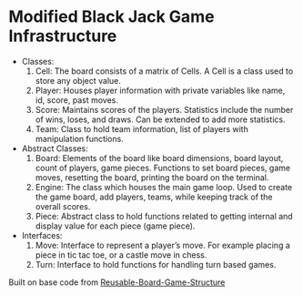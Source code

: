 # Modified Black Jack Game Infrastructure

- Classes:
  1. Cell: The board consists of a matrix of Cells. A Cell is a class used to store any object value.
  2. Player: Houses player information with private variables like name, id, score, past moves.
  3. Score: Maintains scores of the players. Statistics include the number of wins, loses, and
            draws. Can be extended to add more statistics.
  4. Team: Class to hold team information, list of players with manipulation functions.
- Abstract Classes:
  1. Board: Elements of the board like board dimensions, board layout, count of players, game
            pieces. Functions to set board pieces, game moves, resetting the board, printing the board
            on the terminal.
  2. Engine: The class which houses the main game loop. Used to create the game board, add
             players, teams, while keeping track of the overall scores.
  3. Piece: Abstract class to hold functions related to getting internal and display value for each
            piece (game piece).
- Interfaces:
  1. Move: Interface to represent a player’s move. For example placing a piece in tic tac toe, or a
           castle move in chess.
  2. Turn: Interface to hold functions for handling turn based games.

Built on base code from [Reusable-Board-Game-Structure](https://github.com/Showndarya/Reusable-Board-Game-Structure)
